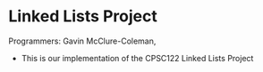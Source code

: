 # Linked Lists Project
Programmers: Gavin McClure-Coleman, 
- This is our implementation of the CPSC122 Linked Lists Project
